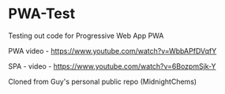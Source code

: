 # PWA-Test
Testing out code for Progressive Web App PWA

PWA video - https://www.youtube.com/watch?v=WbbAPfDVqfY

SPA - video - https://www.youtube.com/watch?v=6BozpmSjk-Y


Cloned from Guy's personal public repo (MidnightChems)
